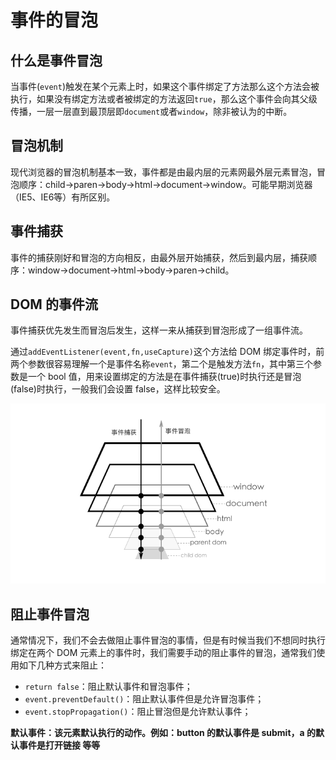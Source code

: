 # 事件的冒泡

## 什么是事件冒泡
当事件(`event`)触发在某个元素上时，如果这个事件绑定了方法那么这个方法会被执行，如果没有绑定方法或者被绑定的方法返回`true`，那么这个事件会向其父级传播，一层一层直到最顶层即`document`或者`window`，除非被认为的中断。

## 冒泡机制
现代浏览器的冒泡机制基本一致，事件都是由最内层的元素网最外层元素冒泡，冒泡顺序：child->paren->body->html->document->window。可能早期浏览器（IE5、IE6等）有所区别。

## 事件捕获
事件的捕获刚好和冒泡的方向相反，由最外层开始捕获，然后到最内层，捕获顺序：window->document->html->body->paren->child。

## DOM 的事件流
事件捕获优先发生而冒泡后发生，这样一来从捕获到冒泡形成了一组事件流。

通过`addEventListener(event,fn,useCapture)`这个方法给 DOM 绑定事件时，前两个参数很容易理解一个是事件名称`event`，第二个是触发方法`fn`，其中第三个参数是一个 bool 值，用来设置绑定的方法是在事件捕获(true)时执行还是冒泡(false)时执行，一般我们会设置 false，这样比较安全。

![事件冒泡](../resources/images/event-bubble.png)

## 阻止事件冒泡
通常情况下，我们不会去做阻止事件冒泡的事情，但是有时候当我们不想同时执行绑定在两个 DOM 元素上的事件时，我们需要手动的阻止事件的冒泡，通常我们使用如下几种方式来阻止：

* `return false`：阻止默认事件和冒泡事件；
* `event.preventDefault()`：阻止默认事件但是允许冒泡事件；
* `event.stopPropagation()`：阻止冒泡但是允许默认事件；

**默认事件：该元素默认执行的动作。例如：button 的默认事件是 submit，a 的默认事件是打开链接 等等**

